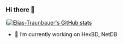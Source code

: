 ### Hi there 👋

i[![Elias-Traunbauer's GitHub stats](https://github-readme-stats.vercel.app/api?username=Elias-Traunbauer)](https://github.com/Elias-Traunbauer/github-readme-stats)

- 🔭 I’m currently working on HexBD, NetDB
